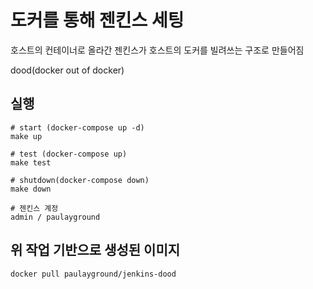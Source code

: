 # 도커를 통해 젠킨스 세팅

호스트의 컨테이너로 올라간 젠킨스가 호스트의 도커를 빌려쓰는 구조로 만들어짐

dood(docker out of docker)

## 실행
```
# start (docker-compose up -d)
make up

# test (docker-compose up)
make test

# shutdown(docker-compose down)
make down

# 젠킨스 계정
admin / paulayground
```

## 위 작업 기반으로 생성된 이미지
`docker pull paulayground/jenkins-dood`
